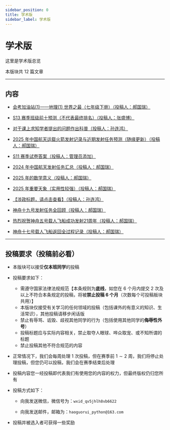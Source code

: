 ```yaml
---
sidebar_position: 0
title: 学术版
sidebar_label: 学术版
---
```


# 学术版

这里是学术版总览

本版块共 $12$ 篇文章

------------

## 内容

- [会考加油站(1)——地理(1) 世界之最（七年级下册）（投稿人：郝国瑞）](https://blog.csdn.net/haoguoruipython/article/details/147871489)

- [S13 赛季班级前十预测（不代表最终排名）（投稿人：张盛博）](https://blog.csdn.net/haoguoruipython/article/details/147374193)

- [对于课上求知学者提出的问题作出科普（投稿人：孙连鸿）](https://blog.csdn.net/haoguoruipython/article/details/145800739)

- [2025 年中国航天运载火箭发射记录与近期发射任务预测（随缘更新）（投稿人：郝国瑞）](https://blog.csdn.net/haoguoruipython/article/details/145647379)

- [S11 赛季试卷答案（投稿人：管理员添加）](https://blog.csdn.net/haoguoruipython/article/details/145646229)

- [2024 年中国航天发射任务汇总（投稿人：郝国瑞）](https://blog.csdn.net/haoguoruipython/article/details/145640251)

- [2025 年的数学意义（投稿人：郝国瑞）](https://blog.csdn.net/haoguoruipython/article/details/145636888)

- [2025 年重要天象（实用性较强）（投稿人：郝国瑞）](https://blog.csdn.net/haoguoruipython/article/details/145627457)

- [【涉政标题，请点击查看】（投稿人：孙连鸿）](https://zhuanlan.zhihu.com/p/4722738612)

- [神舟十九号发射任务全回顾（投稿人：郝国瑞）](https://blog.csdn.net/haoguoruipython/article/details/145607217)

- [热烈祝贺神舟五号载人飞船成功发射$21$周年（投稿人：郝国瑞）](https://blog.csdn.net/haoguoruipython/article/details/145588463)

- [神舟十七号载人飞船返回全过程记录（投稿人：郝国瑞）](https://blog.csdn.net/haoguoruipython/article/details/145566968)

------------

## 投稿要求（投稿前必看）

- 本版块可以接受**仅本班同学**的投稿

- 投稿要求如下：

	- 需遵守国家法律法规规范【本条规则为**底线**，如您在 $6$ 个月内提交 $2$ 次及以上不符合本条规定的投稿，将被**禁止投稿 $6$ 个月**（次数每个可投稿板块共用）】
   - 本版块仅接受有关学习的任何领域的投稿（包括课外的有意义的知识、生活常识），其他投稿请移步闲话版
   - 禁止有辱骂、诋毁、歧视其他同学的行为（包括使用其他同学的**侮辱性外号**）
   - 投稿标题应与实际内容相关，禁止取夺人眼球、哗众取宠、或不知所谓的标题
   - 禁止投稿其他不符合规范的内容
- 正常情况下，我们会每周处理 $1$ 次投稿，但在赛季前 $1\sim 2$ 周，我们将停止处理投稿，但您仍可以投稿，我们会在赛季结束后处理

- 投稿内容您一经投稿即代表我们有使用您的内容的权力，但最终版权仍归您所有

- 投稿方式如下：

	- 向我发送微信，微信号为：`wxid_qv5jhlh8vb6622`
    
   - 向我发送邮件，邮箱为：`haoguorui_python@163.com`
   
- 投稿并被选入者可获得一些奖励